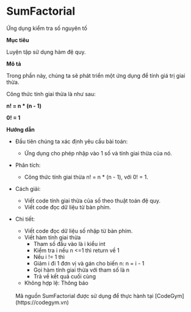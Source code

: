 # SumFactorial
Ứng dụng kiểm tra số nguyên tố

**Mục tiêu**

Luyện tập sử dụng hàm đệ quy.

**Mô tả**

Trong phần này, chúng ta sẽ phát triển một ứng dụng để tính giá trị giai thừa.

Công thức tính giai thừa là như sau: 

**n! = n * (n - 1)**

**0! = 1**

**Hướng dẫn**
 - Đầu tiên chúng ta xác định yêu cầu bài toán:
   - Ứng dụng cho phép nhập vào 1 số và tính giai thừa của nó.
 - Phân tích:
   - Công thức tính giai thừa n! = n * (n - 1), với 0! = 1.
 - Cách giải:
   - Viết code tính giai thừa của số theo thuật toán đệ quy.
   - Viết code đọc dữ liệu từ bàn phím.
 - Chi tiết:
    - Viết code đọc dữ liệu số nhập từ bàn phím.
    - Viết hàm tính giai thừa
      - Tham số đầu vào là i kiểu int
      - Kiểm tra i nếu n <=1 thì return về 1
      - Nếu i != 1 thì
      - Giảm i đi 1 đơn vị và gán cho biến n: n = i - 1
      - Gọi hàm tính giai thừa với tham số là n
      - Trả về kết quả cuối cùng
   - Không hợp lệ: Thông báo
   
   <br />
   Mã nguồn SumFactorial được sử dụng để thực hành tại [CodeGym](https://codegym.vn)

